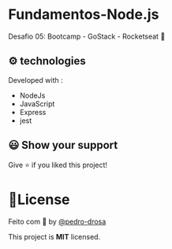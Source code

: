 # Fundamentos-Node.js
Desafio 05: Bootcamp - GoStack - Rocketseat 🚀

## ⚙️ technologies

Developed with :

- NodeJs
- JavaScript
- Express
- jest

## 😃 Show your support

Give ⭐️ if you liked this project!

# 📝License

Feito com 🖤 by [@pedro-drosa](https://github.com/pedro-drosa)

This project is **MIT** licensed.
